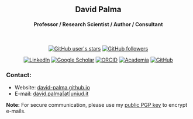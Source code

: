 <!-- Heading -->

<h2 align="center">David Palma</h2>

<!-- About -->

<h4 align="center">Professor / Research Scientist / Author / Consultant</h4><br/>

<div align="center">

[![GitHub user's stars](https://img.shields.io/github/stars/david-palma?style=social)](https://www.github.com/david-palma)
[![GitHub followers](https://img.shields.io/github/followers/david-palma?style=social)](https://www.github.com/david-palma)<br/>

[![LinkedIn](https://img.shields.io/badge/LinkedIn-2C3539?&logo=linkedin&logoColor=0A66C2&style=for-the-badge)](https://www.linkedin.com/in/david-palma/)
[![Google Scholar](https://img.shields.io/badge/Google%20Scholar-2C3539?&logo=googlescholar&logoColor=4285F4&style=for-the-badge)](https://scholar.google.com/citations?user=D-RDccQAAAAJ&hl=en)
[![ORCID](https://img.shields.io/badge/ORCID-2C3539?&logo=orcid&logoColor=A6CE39&style=for-the-badge)](https://orcid.org/0000-0001-7821-5931)
[![Academia](https://img.shields.io/badge/Academia-2C3539?&logo=academia&logoColor=white&style=for-the-badge)](https://uniud.academia.edu/DavidPalma)
[![GitHub](https://img.shields.io/badge/GitHub-2C3539?&logo=github&logoColor=white&style=for-the-badge)](https://uniud.academia.edu/DavidPalma)

</div>

<!-- Contact -->

<h3>Contact:</h3>

- Website: [david-palma.github.io](https://david-palma.github.io/)
- E-mail: [david.palma[at]uniud.it](mailto:david.palma@uniud.it)

**Note:**
For secure communication, please use my [public PGP key](https://david-palma.github.io/doc/pgp_keys/pgp_key_uniud.txt) to encrypt e-mails.
